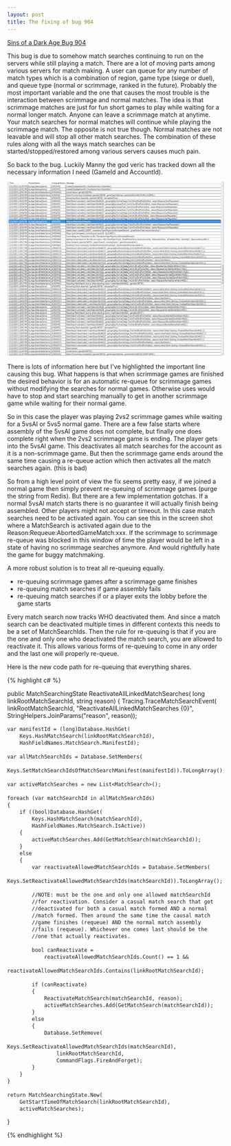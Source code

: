 ```yaml
---
layout: post
title: The fixing of bug 904
---
```


[Sins of a Dark Age Bug 904](https://github.com/IroncladGames/SinsOfADarkAge/issues/904)

This bug is due to somehow match searches continuing to run on the servers while still playing a match. There are a lot of moving parts among various servers for match making. A user can queue for any number of match types which is a combination of region, game type (siege or duel), and queue type (normal or scrimmage, ranked in the future). Probably the most important variable and the one that causes the most trouble is the interaction between scrimmage and normal matches. The idea is that scrimmage matches are just for fun short games to play while waiting for a normal longer match. Anyone can leave a scrimmage match at anytime. Your match searches for normal matches will continue while playing the scrimmage match. The opposite is not true though. Normal matches are not leavable and will stop all other match searches. The combination of these rules along with all the ways match searches can be started/stopped/restored among various servers causes much pain.

So back to the bug. Luckily Manny the god veric has tracked down all the necessary information I need (GameId and AccountId).

![](/assets/the-fixing-of-bug-904_0.png)

There is lots of information here but I've highlighted the important line causing this bug. What happens is that when scrimmage games are finished the desired behavior is for an automatic re-queue for scrimmage games without modifying the searches for normal games. Otherwise uses would have to stop and start searching manually to get in another scrimmage game while waiting for their normal game.

So in this case the player was playing 2vs2 scrimmage games while waiting for a 5vsAI or 5vs5 normal game. There are a few false starts where assembly of the 5vsAI game does not complete, but finally one does complete right when the 2vs2 scrimmage game is ending. The player gets into the 5vsAI game. This deactivates all match searches for the account as it is a non-scrimmage game. But then the scrimmage game ends around the same time causing a re-queue action which then activates all the match searches again. (this is bad)

So from a high level point of view the fix seems pretty easy, if we joined a normal game then simply prevent re-queuing of scrimmage games (purge the string from Redis). But there are a few implementation gotchas. If a normal 5vsAI match starts there is no guarantee it will actually finish being assembled. Other players might not accept or timeout. In this case match searches need to be activated again. You can see this in the screen shot where a MatchSearch is activated again due to the Reason:Requeue:AbortedGameMatch:xxx. If the scrimmage to scrimmage re-queue was blocked in this window of time the player would be left in a state of having no scrimmage searches anymore. And would rightfully hate the game for buggy matchmaking.

A more robust solution is to treat all re-queuing equally.

- re-queuing scrimmage games after a scrimmage game finishes
- re-queuing match searches if game assembly fails 
- re-queuing match searches if or a player exits the lobby before the game starts 

Every match search now tracks WHO deactivated them. And since a match search can be deactivated multiple times in different contexts this needs to be a set of MatchSearchIds. Then the rule for re-queuing is that if you are the one and only one who deactivated the match search, you are allowed to reactivate it. This allows various forms of re-queuing to come in any order and the last one will properly re-queue.

Here is the new code path for re-queuing that everything shares.

{% highlight c# %}

public MatchSearchingState ReactivateAllLinkedMatchSearches(
	long linkRootMatchSearchId, 
	string reason)
{
	Tracing.TraceMatchSearchEvent(
		linkRootMatchSearchId, 
		"ReactivateAllLinkedMatchSearches {0}", 
		StringHelpers.JoinParams("reason", reason));

	var manifestId = (long)Database.HashGet(
		Keys.HashMatchSearch(linkRootMatchSearchId), 
		HashFieldNames.MatchSearch.ManifestId);
	
	var allMatchSearchIds = Database.SetMembers(
		Keys.SetMatchSearchIdsOfMatchSearchManifest(manifestId)).ToLongArray();

	var activeMatchSearches = new List<MatchSearch>();

	foreach (var matchSearchId in allMatchSearchIds)
	{
		if ((bool)Database.HashGet(
			Keys.HashMatchSearch(matchSearchId), 
			HashFieldNames.MatchSearch.IsActive))
		{
			activeMatchSearches.Add(GetMatchSearch(matchSearchId));
		}
		else
		{
			var reactivateAllowedMatchSearchIds = Database.SetMembers(
				Keys.SetReactivateAllowedMatchSearchIds(matchSearchId)).ToLongArray();
			
			//NOTE: must be the one and only one allowed matchSearchId
			//for reactivation. Consider a casual match search that got 
			//deactivated for both a casual match formed AND a normal 
			//match formed. Then around the same time the causal match 
			//game finishes (requeue) AND the normal match assembly 
			//fails (requeue). Whichever one comes last should be the 
			//one that actually reactivates.

			bool canReactivate = 
				reactivateAllowedMatchSearchIds.Count() == 1 &&
				reactivateAllowedMatchSearchIds.Contains(linkRootMatchSearchId);

			if (canReactivate)
			{
				ReactivateMatchSearch(matchSearchId, reason);
				activeMatchSearches.Add(GetMatchSearch(matchSearchId));
			}
			else
			{
				Database.SetRemove(
					Keys.SetReactivateAllowedMatchSearchIds(matchSearchId), 
					linkRootMatchSearchId, 
					CommandFlags.FireAndForget);
			}
		}
	}

	return MatchSearchingState.New(
		GetStartTimeOfMatchSearch(linkRootMatchSearchId),
		activeMatchSearches);
}

{% endhighlight %}





